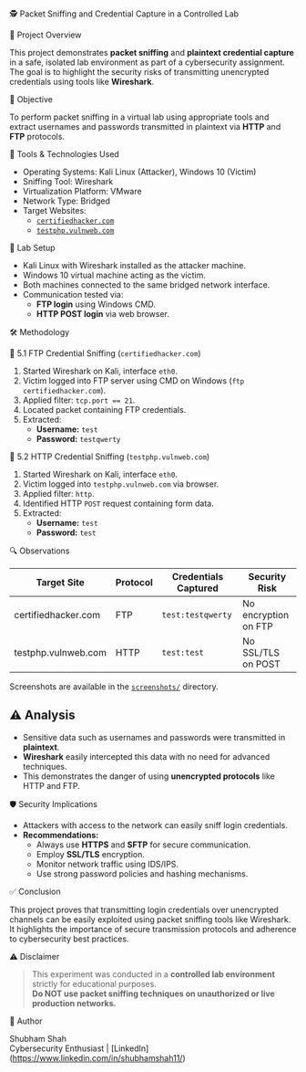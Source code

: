 🕵️ Packet Sniffing and Credential Capture in a Controlled Lab

📘 Project Overview

This project demonstrates **packet sniffing** and **plaintext credential capture** in a safe, isolated lab environment as part of a cybersecurity assignment. The goal is to highlight the security risks of transmitting unencrypted credentials using tools like **Wireshark**.

🎯 Objective

To perform packet sniffing in a virtual lab using appropriate tools and extract usernames and passwords transmitted in plaintext via **HTTP** and **FTP** protocols.

🧰 Tools & Technologies Used

- Operating Systems: Kali Linux (Attacker), Windows 10 (Victim)
- Sniffing Tool: Wireshark
- Virtualization Platform: VMware
- Network Type: Bridged
- Target Websites:
  - [`certifiedhacker.com`](http://certifiedhacker.com)
  - [`testphp.vulnweb.com`](http://testphp.vulnweb.com)

🧪 Lab Setup

- Kali Linux with Wireshark installed as the attacker machine.
- Windows 10 virtual machine acting as the victim.
- Both machines connected to the same bridged network interface.
- Communication tested via:
  - **FTP login** using Windows CMD.
  - **HTTP POST login** via web browser.

🛠️ Methodology

🔹 5.1 FTP Credential Sniffing (`certifiedhacker.com`)
1. Started Wireshark on Kali, interface `eth0`.
2. Victim logged into FTP server using CMD on Windows (`ftp certifiedhacker.com`).
3. Applied filter: `tcp.port == 21`.
4. Located packet containing FTP credentials.
5. Extracted:
   - **Username:** `test`
   - **Password:** `testqwerty`

🔹 5.2 HTTP Credential Sniffing (`testphp.vulnweb.com`)
1. Started Wireshark on Kali, interface `eth0`.
2. Victim logged into `testphp.vulnweb.com` via browser.
3. Applied filter: `http`.
4. Identified HTTP `POST` request containing form data.
5. Extracted:
   - **Username:** `test`
   - **Password:** `test`

🔍 Observations

| Target Site              | Protocol | Credentials Captured         | Security Risk         |
|--------------------------|----------|-------------------------------|------------------------|
| certifiedhacker.com      | FTP      | `test:testqwerty`             | No encryption on FTP   |
| testphp.vulnweb.com      | HTTP     | `test:test`                   | No SSL/TLS on POST     |

Screenshots are available in the [`screenshots/`](./screenshots) directory.

## ⚠️ Analysis

- Sensitive data such as usernames and passwords were transmitted in **plaintext**.
- **Wireshark** easily intercepted this data with no need for advanced techniques.
- This demonstrates the danger of using **unencrypted protocols** like HTTP and FTP.

🛡️ Security Implications

- Attackers with access to the network can easily sniff login credentials.
- **Recommendations:**
  - Always use **HTTPS** and **SFTP** for secure communication.
  - Employ **SSL/TLS** encryption.
  - Monitor network traffic using IDS/IPS.
  - Use strong password policies and hashing mechanisms.

✅ Conclusion

This project proves that transmitting login credentials over unencrypted channels can be easily exploited using packet sniffing tools like Wireshark. It highlights the importance of secure transmission protocols and adherence to cybersecurity best practices.

⚠️ Disclaimer

> This experiment was conducted in a **controlled lab environment** strictly for educational purposes.  
> **Do NOT use packet sniffing techniques on unauthorized or live production networks.**

📧 Author

Shubham Shah  
Cybersecurity Enthusiast | [LinkedIn] (https://www.linkedin.com/in/shubhamshah11/)
